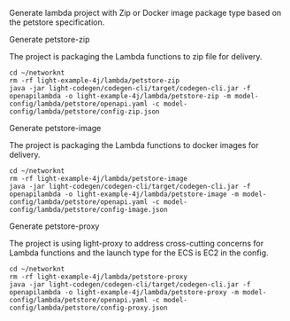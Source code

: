 Generate lambda project with Zip or Docker image package type based on the petstore specification.


Generate petstore-zip

The project is packaging the Lambda functions to zip file for delivery.

```
cd ~/networknt
rm -rf light-example-4j/lambda/petstore-zip
java -jar light-codegen/codegen-cli/target/codegen-cli.jar -f openapilambda -o light-example-4j/lambda/petstore-zip -m model-config/lambda/petstore/openapi.yaml -c model-config/lambda/petstore/config-zip.json
```

Generate petstore-image

The project is packaging the Lambda functions to docker images for delivery.

```
cd ~/networknt
rm -rf light-example-4j/lambda/petstore-image
java -jar light-codegen/codegen-cli/target/codegen-cli.jar -f openapilambda -o light-example-4j/lambda/petstore-image -m model-config/lambda/petstore/openapi.yaml -c model-config/lambda/petstore/config-image.json
```

Generate petstore-proxy  

The project is using light-proxy to address cross-cutting concerns for Lambda functions and the launch type for the ECS is EC2 in the config. 

```
cd ~/networknt
rm -rf light-example-4j/lambda/petstore-proxy
java -jar light-codegen/codegen-cli/target/codegen-cli.jar -f openapilambda -o light-example-4j/lambda/petstore-proxy -m model-config/lambda/petstore/openapi.yaml -c model-config/lambda/petstore/config-proxy.json
```

